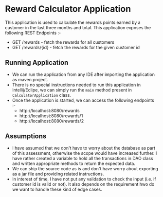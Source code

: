 # Reward Calculator Application

This application is used to calculate the rewards points earned
by a customer in the last three months and total.
This application exposes the following REST Endpoints :-
* GET /rewards - fetch the rewards for all customers
* GET /rewards/{id} - fetch the rewards for the given customer id

## Running Application
* We can run the application from any IDE after importing the application as maven project.
* There is no special instructions needed to run this application in Intellij/Eclipe, we can simply run the `main` method present in `CalculatorApplication` class.
* Once the application is started, we can access the following endpoints :-
  * http://localhost:8080/rewards
  * http://localhost:8080/rewards/1
  * http://localhost:8080/rewards/2

## Assumptions
* I have assumed that we don't have to worry about the database as part of this assessment, otherwise the scope would have increased further.
I have rather created a variable to hold all the transactions in DAO class and written appropriate methods to return the expected data.
* We can ship the source code as is and don't have worry about exporting as a jar file and providing related instructions.
* In interest of time, I have not put any validation to check the input (i.e. if customer id is valid or not). It also depends on the requirement hwo do we want to handle these kind of edge cases.
